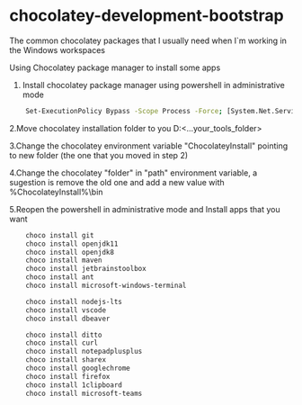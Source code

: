 
# chocolatey-development-bootstrap

The common chocolatey packages that I usually need when I`m working in the Windows workspaces

Using Chocolatey package manager to install some apps

1. Install chocolatey package manager using powershell in administrative mode

```bash
    Set-ExecutionPolicy Bypass -Scope Process -Force; [System.Net.ServicePointManager]::SecurityProtocol = [System.Net.ServicePointManager]::SecurityProtocol -bor 3072; iex ((New-Object System.Net.WebClient).DownloadString('https://chocolatey.org/install.ps1'))
```

2.Move chocolatey installation folder to you D:\<...your_tools_folder>

3.Change the chocolatey environment variable "ChocolateyInstall" pointing to new folder (the one that you moved in step 2)

4.Change the chocolatey "folder" in "path" environment variable, a sugestion is remove the old one and add a new value with %ChocolateyInstall%\bin

5.Reopen the powershell in administrative mode and Install apps that you want

```bash
    choco install git
    choco install openjdk11
    choco install openjdk8
    choco install maven
    choco install jetbrainstoolbox
    choco install ant
    choco install microsoft-windows-terminal

    choco install nodejs-lts
    choco install vscode
    choco install dbeaver

    choco install ditto
    choco install curl
    choco install notepadplusplus
    choco install sharex
    choco install googlechrome
    choco install firefox
    choco install 1clipboard
    choco install microsoft-teams
```
